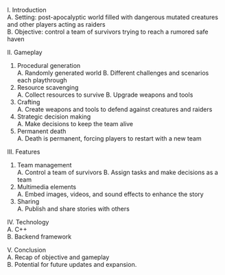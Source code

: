 I. Introduction <br>
A. Setting: post-apocalyptic world filled with dangerous mutated creatures and other players acting as raiders <br>
B. Objective: control a team of survivors trying to reach a rumored safe haven <br>

II. Gameplay <br>
1. Procedural generation <br>
A. Randomly generated world
B. Different challenges and scenarios each playthrough 
2. Resource scavenging <br>
A. Collect resources to survive
B. Upgrade weapons and tools 
3. Crafting <br>
A. Create weapons and tools to defend against creatures and raiders 
4. Strategic decision making <br>
A. Make decisions to keep the team alive 
5. Permanent death <br>
A. Death is permanent, forcing players to restart with a new team 

III. Features <br>
1. Team management <br>
A. Control a team of survivors
B. Assign tasks and make decisions as a team 
2. Multimedia elements <br>
A. Embed images, videos, and sound effects to enhance the story 
3. Sharing <br>
A. Publish and share stories with others 

IV. Technology <br>
A. C++ <br>
B. Backend framework 

V. Conclusion <br>
A. Recap of objective and gameplay <br>
B. Potential for future updates and expansion.
